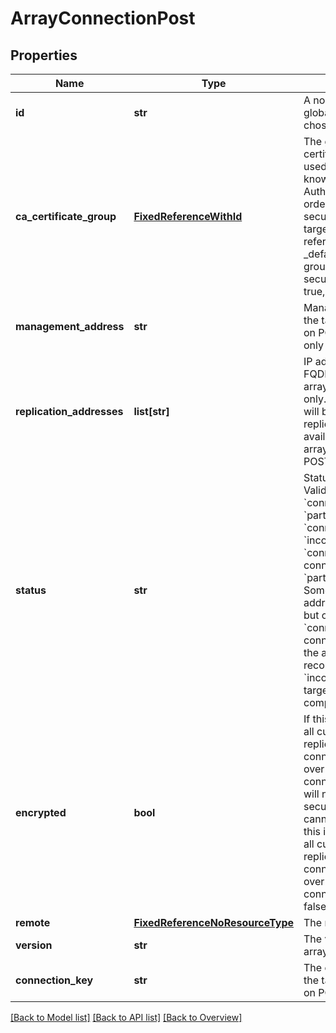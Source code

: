 # ArrayConnectionPost

## Properties
Name | Type | Description | Notes
------------ | ------------- | ------------- | -------------
**id** | **str** | A non-modifiable, globally unique ID chosen by the system. | [optional] 
**ca_certificate_group** | [**FixedReferenceWithId**](FixedReferenceWithId.md) | The group of CA certificates that can be used, in addition to well-known Certificate Authority certificates, in order to establish a secure connection to the target array. Defaults to a reference to the _default_replication_certs group if secure_connection is true, or null otherwise. | [optional] 
**management_address** | **str** | Management address of the target array. Settable on POST only. Modifiable only on the source. | [optional] 
**replication_addresses** | **list[str]** | IP addresses and/or FQDNs of the target arrays. Settable on POST only. If not set on POST, will be set to all the replication addresses available on the target array at the time of the POST. | [optional] 
**status** | **str** | Status of the connection. Valid values are &#x60;connected&#x60;, &#x60;partially_connected&#x60;, &#x60;connecting&#x60;, and &#x60;incompatible&#x60;. &#x60;connected&#x60; - The connection is OK. &#x60;partially_connected&#x60; - Some replication addresses are working, but others are not. &#x60;connecting&#x60; - No connection exists and the array is trying to reconnect. &#x60;incompatible&#x60; - The target array is not compatible. | [optional] 
**encrypted** | **bool** | If this is set to true, then all customer data replicated over the connection will be sent over an encrypted connection using TLS, or will not be sent if a secure connection cannot be established. If this is set to false, then all customer data replicated over the connection will be sent over an unencrypted connection. Defaults to false. | [optional] [default to False]
**remote** | [**FixedReferenceNoResourceType**](FixedReferenceNoResourceType.md) | The remote array. | [optional] 
**version** | **str** | The version of the target array. | [optional] 
**connection_key** | **str** | The connection key of the target array. Settable on POST only. | [optional] 

[[Back to Model list]](index.md#documentation-for-models) [[Back to API list]](index.md#endpoint-properties) [[Back to Overview]](index.md)


